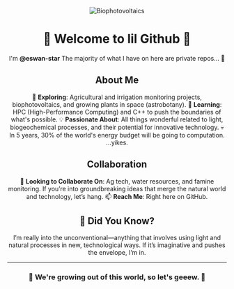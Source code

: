 <div align="center">
  
![Biophotovoltaics](https://example.com/your-image.png)
  
# 🌟 Welcome to lil Github 🌟

I'm **@eswan-star** The majority of what I have on here are private repos... 🤫

## About Me
🌱 **Exploring**: Agricultural and irrigation monitoring projects, biophotovoltaics, and growing plants in space (astrobotany).
🚀 **Learning**: HPC (High-Performance Computing) and C++ to push the boundaries of what's possible.
💡 **Passionate About**: All things wonderful related to light, biogeochemical processes, and their potential for innovative technology.
💀 In 5 years, 30% of the world's energy budget will be going to computation. ...yikes.

## Collaboration
💞 **Looking to Collaborate On**: Ag tech, water resources, and famine monitoring. If you’re into groundbreaking ideas that merge the natural world and technology, let’s hang.
📫 **Reach Me**: Right here on GitHub. 

## 🧠 Did You Know?
I’m really into the unconventional—anything that involves using light and natural processes in new, technological ways. If it’s imaginative and pushes the envelope, I’m in.

---

### 🌌 We're growing out of this world, so let's geeew. 🌱
</div>


<!---
eswan-star/eswan-star is a ✨ special ✨ repository because its `README.md` (this file) appears on your GitHub profile.
You can click the Preview link to take a look at your changes.
--->
